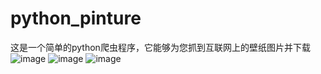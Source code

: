 # python_pinture
这是一个简单的python爬虫程序，它能够为您抓到互联网上的壁纸图片并下载
![image](https://github.com/mazicheng123/python_pinture/assets/159023155/a37523a1-c3af-4449-a4f7-2e14896185b4)
![image](https://github.com/mazicheng123/python_pinture/assets/159023155/d10c0531-0444-4456-818d-0ff1c5309447)
![image](https://github.com/mazicheng123/python_pinture/assets/159023155/b07bcbff-43cf-4168-a846-d18807ab9b62)


